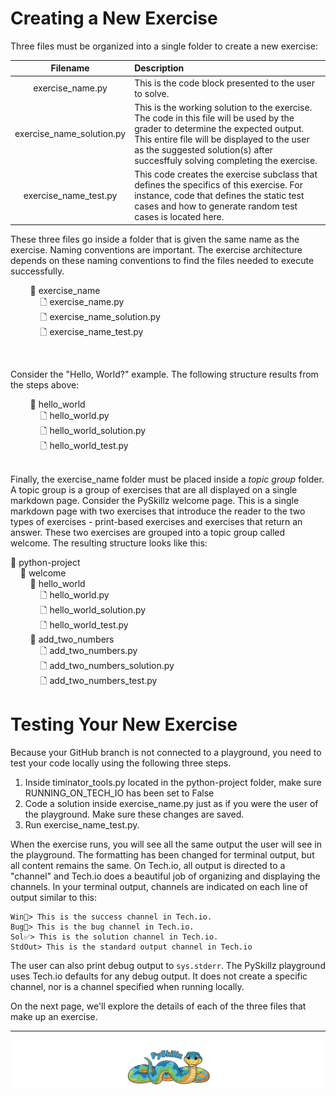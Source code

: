 # Creating a New Exercise

Three files must be organized into a single folder to create a new exercise:

<style>
  table {
    width: 100%;
    table-layout: fixed; /* Ensures fixed column widths */
  }
  th:nth-child(1), td:nth-child(1) {
    width: 10%; /* First column takes 10% */
  }
  th:nth-child(2), td:nth-child(2) {
    width: 90%; /* Second column takes 90% */
</style>

| Filename | Description |
|:---------:|:------------------------------------------------------------------------------------------------|
| exercise_name.py | This is the code block presented to the user to solve. |
| exercise_name_solution.py | This is the working solution to the exercise. The code in this file will be used by the grader to determine the expected output. This entire file will be displayed to the user as the suggested solution(s) after succesffuly solving completing the exercise. |
| exercise_name_test.py | This code creates the exercise subclass that defines the specifics of this exercise. For instance, code that defines the static test cases and how to generate random test cases is located here. |

These three files go inside a folder that is given the same name as the exercise. Naming conventions are important. The exercise architecture depends on these naming conventions to find the files needed to execute successfully.

&nbsp;&nbsp;&nbsp;&nbsp;&nbsp;&nbsp;&nbsp;&nbsp;📂 exercise_name<BR>
&nbsp;&nbsp;&nbsp;&nbsp;&nbsp;&nbsp;&nbsp;&nbsp;&nbsp;&nbsp;&nbsp;&nbsp;🗋 exercise_name.py<BR>
&nbsp;&nbsp;&nbsp;&nbsp;&nbsp;&nbsp;&nbsp;&nbsp;&nbsp;&nbsp;&nbsp;&nbsp;🗋 exercise_name_solution.py<BR>
&nbsp;&nbsp;&nbsp;&nbsp;&nbsp;&nbsp;&nbsp;&nbsp;&nbsp;&nbsp;&nbsp;&nbsp;🗋 exercise_name_test.py<BR>

<BR>

Consider the "Hello, World?" example. The following structure results from the steps above:

&nbsp;&nbsp;&nbsp;&nbsp;&nbsp;&nbsp;&nbsp;&nbsp;📂 hello_world<BR>
&nbsp;&nbsp;&nbsp;&nbsp;&nbsp;&nbsp;&nbsp;&nbsp;&nbsp;&nbsp;&nbsp;&nbsp;🗋 hello_world.py<BR>
&nbsp;&nbsp;&nbsp;&nbsp;&nbsp;&nbsp;&nbsp;&nbsp;&nbsp;&nbsp;&nbsp;&nbsp;🗋 hello_world_solution.py<BR>
&nbsp;&nbsp;&nbsp;&nbsp;&nbsp;&nbsp;&nbsp;&nbsp;&nbsp;&nbsp;&nbsp;&nbsp;🗋 hello_world_test.py<BR>
<BR>

Finally, the exercise_name folder must be placed inside a _topic group_ folder. A topic group is a group of exercises that are all displayed on a single markdown page. Consider the PySkillz welcome page. This is a single markdown page with two exercises that introduce the reader to the two types of exercises - print-based exercises and exercises that return an answer. These two exercises are grouped into a topic group called welcome. The resulting structure looks like this:

📂 python-project<BR>
&nbsp;&nbsp;&nbsp;&nbsp;📂 welcome<BR>
&nbsp;&nbsp;&nbsp;&nbsp;&nbsp;&nbsp;&nbsp;&nbsp;📂 hello_world<BR>
&nbsp;&nbsp;&nbsp;&nbsp;&nbsp;&nbsp;&nbsp;&nbsp;&nbsp;&nbsp;&nbsp;&nbsp;🗋 hello_world.py<BR>
&nbsp;&nbsp;&nbsp;&nbsp;&nbsp;&nbsp;&nbsp;&nbsp;&nbsp;&nbsp;&nbsp;&nbsp;🗋 hello_world_solution.py<BR>
&nbsp;&nbsp;&nbsp;&nbsp;&nbsp;&nbsp;&nbsp;&nbsp;&nbsp;&nbsp;&nbsp;&nbsp;🗋 hello_world_test.py<BR>
&nbsp;&nbsp;&nbsp;&nbsp;&nbsp;&nbsp;&nbsp;&nbsp;📂 add_two_numbers<BR>
&nbsp;&nbsp;&nbsp;&nbsp;&nbsp;&nbsp;&nbsp;&nbsp;&nbsp;&nbsp;&nbsp;&nbsp;🗋 add_two_numbers.py<BR>
&nbsp;&nbsp;&nbsp;&nbsp;&nbsp;&nbsp;&nbsp;&nbsp;&nbsp;&nbsp;&nbsp;&nbsp;🗋 add_two_numbers_solution.py<BR>
&nbsp;&nbsp;&nbsp;&nbsp;&nbsp;&nbsp;&nbsp;&nbsp;&nbsp;&nbsp;&nbsp;&nbsp;🗋 add_two_numbers_test.py<BR>

# Testing Your New Exercise

Because your GitHub branch is not connected to a playground, you need to test your code locally using the following three steps.

1. Inside timinator_tools.py located in the python-project folder, make sure RUNNING_ON_TECH_IO has been set to False
2. Code a solution inside exercise_name.py just as if you were the user of the playground. Make sure these changes are saved.
3. Run exercise_name_test.py.

When the exercise runs, you will see all the same output the user will see in the playground. The formatting has been changed for terminal output, but all content remains the same. On Tech.io, all output is directed to a "channel" and Tech.io does a beautiful job of organizing and displaying the channels. In your terminal output, channels are indicated on each line of output similar to this:

```text
Win🎉> This is the success channel in Tech.io.
Bug🐞> This is the bug channel in Tech.io.
Sol✅> This is the solution channel in Tech.io.
StdOut> This is the standard output channel in Tech.io
```

The user can also print debug output to `sys.stderr`. The PySkillz playground uses Tech.io defaults for any debug output. It does not create a specific channel, nor is a channel specified when running locally.

On the next page, we'll explore the details of each of the three files that make up an exercise.

************

[![Skillz Catalog](../../graphics/PySkillzFooter.png)](skillz-catalog)
